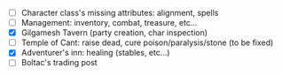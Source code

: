 - [ ] Character class's missing attributes: alignment, spells
- [ ] Management: inventory, combat, treasure, etc...
- [x] Gilgamesh Tavern (party creation, char inspection)
- [ ] Temple of Cant: raise dead, cure poison/paralysis/stone (to be fixed)
- [x] Adventurer's inn: healing (stables, etc...)
- [ ] Boltac's trading post

